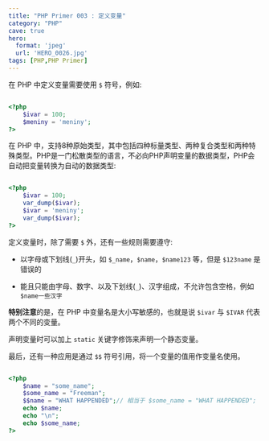 ```yaml
---
title: "PHP Primer 003 : 定义变量"
category: "PHP"
cave: true
hero:
  format: 'jpeg'
  url: 'HERO_0026.jpg'
tags: [PHP,PHP Primer]
---
```

在 PHP 中定义变量需要使用 `$` 符号，例如:

```php

<?php 
	$ivar = 100;
	$meniny = 'meniny';
?>

```

在 PHP 中，支持8种原始类型，其中包括四种标量类型、两种复合类型和两种特殊类型。PHP是一门松散类型的语言，不必向PHP声明变量的数据类型，PHP会自动把变量转换为自动的数据类型:

```php

<?php 
	$ivar = 100;
	var_dump($ivar);
	$ivar = 'meniny';
	var_dump($ivar);
?>

```

定义变量时，除了需要 `$` 外，还有一些规则需要遵守:

* 以字母或下划线(`_`)开头，如 `$_name`，`$name`，`$name123` 等，但是 `$123name` 是错误的

* 能且只能由字母、数字、以及下划线(`_`)、汉字组成，不允许包含空格，例如 `$name一些汉字`

**特别注意**的是，在 PHP 中变量名是大小写敏感的，也就是说 `$ivar` 与 `$IVAR` 代表两个不同的变量。

声明变量时可以加上 `static` 关键字修饰来声明一个静态变量。

最后，还有一种应用是通过 `$$` 符号引用，将一个变量的值用作变量名使用。

```php

<?php 
	$name = "some_name";
	$some_name = "Freeman";
	$$name = "WHAT HAPPENDED";// 相当于 $some_name = "WHAT HAPPENDED";
	echo $name;
	echo "\n";
	echo $some_name;
?>

```







